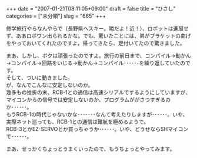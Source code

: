 +++
date = "2007-01-21T08:11:05+09:00"
draft = false
title = "ひさし"
categories = ["未分類"]
slug = "665"
+++

<p>修学旅行やらなんやらで（長野県へスキー。隣だよ！近！）、ロボットは進展せず、ああロボワン出られるかな。でも、驚いたことには、弟がブラケットの曲げをやっておいてくれたのですよ。帰ってきたら、足付いてたので驚きました。</p>

<p>まあ、しかし、ボクは頑張ったのですよ。旅行の前日まで、コンパイル→動かん→コンパイル→回路をいじる→動かん→コンパイル･･････を繰り返していたのです。<br />そして、ついに動きました。<br />が、なんでこんなに安定しないのか。<br />幾多もの挫折の末、RCB-1との通信は高速シリアルでするようにしていますが、マイコンからの信号では安定しないのか、プログラムががさつすぎるのか･･････。<br />もうRCB-1の時代じゃないかな･･･････なんて考えたりしますが･･････。いや、実際ネット巡っても、RCB-1との通信は難航を極めるようで。<br />RCB-3とかEZ-SERVOとか買っちゃうか･･････。いや、どうせならSHマイコンで･･････。</p>

<p>まあ、せっかくちょっとうまくいったので、もうちょっとやってみます。</p>

